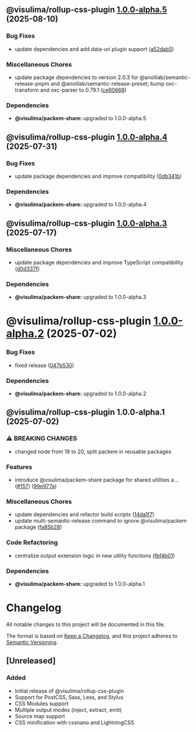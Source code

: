 ## @visulima/rollup-css-plugin [1.0.0-alpha.5](https://github.com/visulima/packem/compare/@visulima/rollup-css-plugin@1.0.0-alpha.4...@visulima/rollup-css-plugin@1.0.0-alpha.5) (2025-08-10)

### Bug Fixes

* update dependencies and add data-uri plugin support ([a52dab5](https://github.com/visulima/packem/commit/a52dab541290324218949ad5ea9502b127d0b0dd))

### Miscellaneous Chores

* update package dependencies to version 2.0.3 for @anolilab/semantic-release-pnpm and @anolilab/semantic-release-preset; bump oxc-transform and oxc-parser to 0.79.1 ([ce60668](https://github.com/visulima/packem/commit/ce606682c65afcb710e7a923429c2c543f52d88f))


### Dependencies

* **@visulima/packem-share:** upgraded to 1.0.0-alpha.5

## @visulima/rollup-css-plugin [1.0.0-alpha.4](https://github.com/visulima/packem/compare/@visulima/rollup-css-plugin@1.0.0-alpha.3...@visulima/rollup-css-plugin@1.0.0-alpha.4) (2025-07-31)

### Bug Fixes

* update package dependencies and improve compatibility ([0db341b](https://github.com/visulima/packem/commit/0db341b4e8c90e21d6bda36612d880168f183b7c))


### Dependencies

* **@visulima/packem-share:** upgraded to 1.0.0-alpha.4

## @visulima/rollup-css-plugin [1.0.0-alpha.3](https://github.com/visulima/packem/compare/@visulima/rollup-css-plugin@1.0.0-alpha.2...@visulima/rollup-css-plugin@1.0.0-alpha.3) (2025-07-17)

### Miscellaneous Chores

* update package dependencies and improve TypeScript compatibility ([d0d337f](https://github.com/visulima/packem/commit/d0d337fe20558e1626cbcbeec19e9c2052f15aa2))


### Dependencies

* **@visulima/packem-share:** upgraded to 1.0.0-alpha.3

# @visulima/rollup-css-plugin [1.0.0-alpha.2](https://github.com/visulima/packem/compare/@visulima/rollup-css-plugin@1.0.0-alpha.1...@visulima/rollup-css-plugin@1.0.0-alpha.2) (2025-07-02)


### Bug Fixes

* fixed release ([047b530](https://github.com/visulima/packem/commit/047b530ebcd6458f93699fd9d0f819bc7dbf9990))





### Dependencies

* **@visulima/packem-share:** upgraded to 1.0.0-alpha.2

## @visulima/rollup-css-plugin 1.0.0-alpha.1 (2025-07-02)

### ⚠ BREAKING CHANGES

* changed node from 18 to 20, split packem in reusable packages

### Features

* introduce @visulima/packem-share package for shared utilities a… ([#157](https://github.com/visulima/packem/issues/157)) ([99e977a](https://github.com/visulima/packem/commit/99e977a8f62021c9ac286fc0c9b184b96bce88f1))

### Miscellaneous Chores

* update dependencies and refactor build scripts ([14da1f7](https://github.com/visulima/packem/commit/14da1f7d9f8af619401ec0926df516092e870a75))
* update multi-semantic-release command to ignore @visulima/packem package ([fa85b28](https://github.com/visulima/packem/commit/fa85b283a5b2cbd15d2b52c09c2db2b2d2c6c65d))

### Code Refactoring

* centralize output extension logic in new utility functions ([fbf4b01](https://github.com/visulima/packem/commit/fbf4b0188aa9e4584a28bbe7dd02c7a323e2dce2))


### Dependencies

* **@visulima/packem-share:** upgraded to 1.0.0-alpha.1

# Changelog

All notable changes to this project will be documented in this file.

The format is based on [Keep a Changelog](https://keepachangelog.com/en/1.0.0/),
and this project adheres to [Semantic Versioning](https://semver.org/spec/v2.0.0.html).

## [Unreleased]

### Added
- Initial release of @visulima/rollup-css-plugin
- Support for PostCSS, Sass, Less, and Stylus
- CSS Modules support
- Multiple output modes (inject, extract, emit)
- Source map support
- CSS minification with cssnano and LightningCSS

